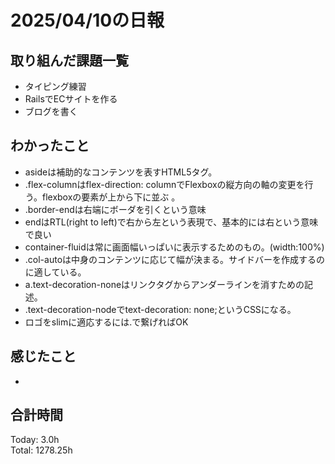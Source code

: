 # 2025/04/10の日報
## 取り組んだ課題一覧
* タイピング練習
*  RailsでECサイトを作る
*  ブログを書く
## わかったこと
*  asideは補助的なコンテンツを表すHTML5タグ。
*  .flex-columnはflex-direction: columnでFlexboxの縦方向の軸の変更を行う。flexboxの要素が上から下に並ぶ 。
*  .border-endは右端にボーダを引くという意味
  *  endはRTL(right to left)で右から左という表現で、基本的には右という意味で良い
*  container-fluidは常に画面幅いっぱいに表示するためのもの。(width:100%)
*  .col-autoは中身のコンテンツに応じて幅が決まる。サイドバーを作成するのに適している。
*  a.text-decoration-noneはリンクタグからアンダーラインを消すための記述。
  *  .text-decoration-nodeでtext-decoration: none;というCSSになる。
*  ロゴをslimに適応するには.で繋げればOK                                
## 感じたこと
* 
##  合計時間 
Today: 3.0h<br>
Total: 1278.25h
